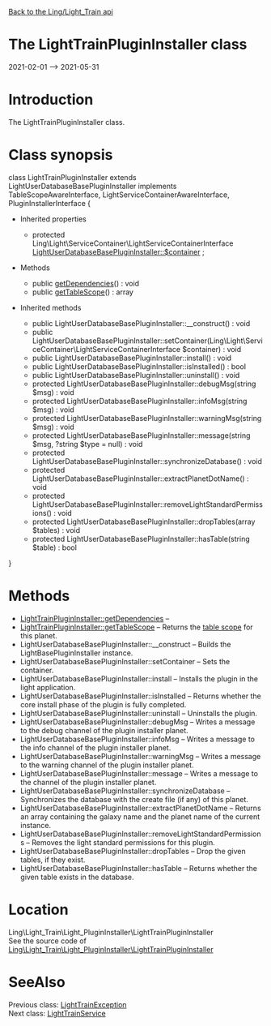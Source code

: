 [Back to the Ling/Light_Train api](https://github.com/lingtalfi/Light_Train/blob/master/doc/api/Ling/Light_Train.md)



The LightTrainPluginInstaller class
================
2021-02-01 --> 2021-05-31






Introduction
============

The LightTrainPluginInstaller class.



Class synopsis
==============


class <span class="pl-k">LightTrainPluginInstaller</span> extends LightUserDatabaseBasePluginInstaller implements TableScopeAwareInterface, LightServiceContainerAwareInterface, PluginInstallerInterface {

- Inherited properties
    - protected Ling\Light\ServiceContainer\LightServiceContainerInterface [LightUserDatabaseBasePluginInstaller::$container](#property-container) ;

- Methods
    - public [getDependencies](https://github.com/lingtalfi/Light_Train/blob/master/doc/api/Ling/Light_Train/Light_PluginInstaller/LightTrainPluginInstaller/getDependencies.md)() : void
    - public [getTableScope](https://github.com/lingtalfi/Light_Train/blob/master/doc/api/Ling/Light_Train/Light_PluginInstaller/LightTrainPluginInstaller/getTableScope.md)() : array

- Inherited methods
    - public LightUserDatabaseBasePluginInstaller::__construct() : void
    - public LightUserDatabaseBasePluginInstaller::setContainer(Ling\Light\ServiceContainer\LightServiceContainerInterface $container) : void
    - public LightUserDatabaseBasePluginInstaller::install() : void
    - public LightUserDatabaseBasePluginInstaller::isInstalled() : bool
    - public LightUserDatabaseBasePluginInstaller::uninstall() : void
    - protected LightUserDatabaseBasePluginInstaller::debugMsg(string $msg) : void
    - protected LightUserDatabaseBasePluginInstaller::infoMsg(string $msg) : void
    - protected LightUserDatabaseBasePluginInstaller::warningMsg(string $msg) : void
    - protected LightUserDatabaseBasePluginInstaller::message(string $msg, ?string $type = null) : void
    - protected LightUserDatabaseBasePluginInstaller::synchronizeDatabase() : void
    - protected LightUserDatabaseBasePluginInstaller::extractPlanetDotName() : void
    - protected LightUserDatabaseBasePluginInstaller::removeLightStandardPermissions() : void
    - protected LightUserDatabaseBasePluginInstaller::dropTables(array $tables) : void
    - protected LightUserDatabaseBasePluginInstaller::hasTable(string $table) : bool

}






Methods
==============

- [LightTrainPluginInstaller::getDependencies](https://github.com/lingtalfi/Light_Train/blob/master/doc/api/Ling/Light_Train/Light_PluginInstaller/LightTrainPluginInstaller/getDependencies.md) &ndash; 
- [LightTrainPluginInstaller::getTableScope](https://github.com/lingtalfi/Light_Train/blob/master/doc/api/Ling/Light_Train/Light_PluginInstaller/LightTrainPluginInstaller/getTableScope.md) &ndash; Returns the [table scope](https://github.com/lingtalfi/TheBar/blob/master/discussions/table-scope.md) for this planet.
- LightUserDatabaseBasePluginInstaller::__construct &ndash; Builds the LightBasePluginInstaller instance.
- LightUserDatabaseBasePluginInstaller::setContainer &ndash; Sets the container.
- LightUserDatabaseBasePluginInstaller::install &ndash; Installs the plugin in the light application.
- LightUserDatabaseBasePluginInstaller::isInstalled &ndash; Returns whether the core install phase of the plugin is fully completed.
- LightUserDatabaseBasePluginInstaller::uninstall &ndash; Uninstalls the plugin.
- LightUserDatabaseBasePluginInstaller::debugMsg &ndash; Writes a message to the debug channel of the plugin installer planet.
- LightUserDatabaseBasePluginInstaller::infoMsg &ndash; Writes a message to the info channel of the plugin installer planet.
- LightUserDatabaseBasePluginInstaller::warningMsg &ndash; Writes a message to the warning channel of the plugin installer planet.
- LightUserDatabaseBasePluginInstaller::message &ndash; Writes a message to the channel of the plugin installer planet.
- LightUserDatabaseBasePluginInstaller::synchronizeDatabase &ndash; Synchronizes the database with the create file (if any) of this planet.
- LightUserDatabaseBasePluginInstaller::extractPlanetDotName &ndash; Returns an array containing the galaxy name and the planet name of the current instance.
- LightUserDatabaseBasePluginInstaller::removeLightStandardPermissions &ndash; Removes the light standard permissions for this plugin.
- LightUserDatabaseBasePluginInstaller::dropTables &ndash; Drop the given tables, if they exist.
- LightUserDatabaseBasePluginInstaller::hasTable &ndash; Returns whether the given table exists in the database.





Location
=============
Ling\Light_Train\Light_PluginInstaller\LightTrainPluginInstaller<br>
See the source code of [Ling\Light_Train\Light_PluginInstaller\LightTrainPluginInstaller](https://github.com/lingtalfi/Light_Train/blob/master/Light_PluginInstaller/LightTrainPluginInstaller.php)



SeeAlso
==============
Previous class: [LightTrainException](https://github.com/lingtalfi/Light_Train/blob/master/doc/api/Ling/Light_Train/Exception/LightTrainException.md)<br>Next class: [LightTrainService](https://github.com/lingtalfi/Light_Train/blob/master/doc/api/Ling/Light_Train/Service/LightTrainService.md)<br>
